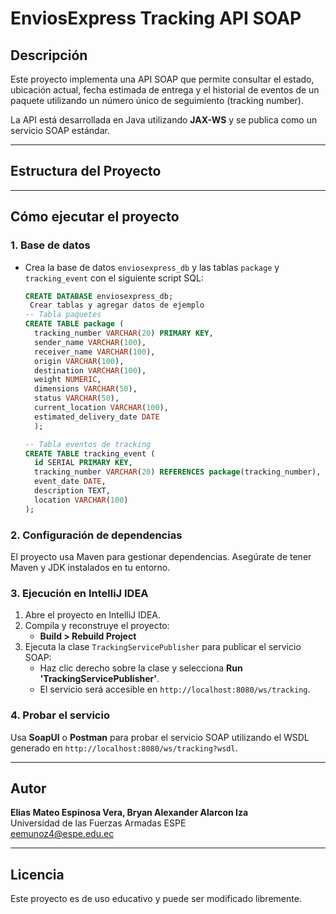 # EnviosExpress Tracking API SOAP

## Descripción

Este proyecto implementa una API SOAP que permite consultar el estado, ubicación actual, fecha estimada de entrega y el historial de eventos de un paquete utilizando un número único de seguimiento (tracking number).

La API está desarrollada en Java utilizando **JAX-WS** y se publica como un servicio SOAP estándar.

---

## Estructura del Proyecto

---

## Cómo ejecutar el proyecto

### 1. Base de datos
- Crea la base de datos `enviosexpress_db` y las tablas `package` y `tracking_event` con el siguiente script SQL:
    ```sql
    CREATE DATABASE enviosexpress_db;
     Crear tablas y agregar datos de ejemplo
    -- Tabla paquetes
    CREATE TABLE package (
      tracking_number VARCHAR(20) PRIMARY KEY,
      sender_name VARCHAR(100),
      receiver_name VARCHAR(100),
      origin VARCHAR(100),
      destination VARCHAR(100),
      weight NUMERIC,
      dimensions VARCHAR(50),
      status VARCHAR(50),
      current_location VARCHAR(100),
      estimated_delivery_date DATE
      );

    -- Tabla eventos de tracking
    CREATE TABLE tracking_event (
      id SERIAL PRIMARY KEY,
      tracking_number VARCHAR(20) REFERENCES package(tracking_number),
      event_date DATE,
      description TEXT,
      location VARCHAR(100)
  );

    ```
    

### 2. Configuración de dependencias

El proyecto usa Maven para gestionar dependencias. Asegúrate de tener Maven y JDK instalados en tu entorno.

### 3. Ejecución en IntelliJ IDEA

1. Abre el proyecto en IntelliJ IDEA.
2. Compila y reconstruye el proyecto:
    - **Build > Rebuild Project**
3. Ejecuta la clase `TrackingServicePublisher` para publicar el servicio SOAP:
    - Haz clic derecho sobre la clase y selecciona **Run 'TrackingServicePublisher'**.
    - El servicio será accesible en `http://localhost:8080/ws/tracking`.

### 4. Probar el servicio

Usa **SoapUI** o **Postman** para probar el servicio SOAP utilizando el WSDL generado en `http://localhost:8080/ws/tracking?wsdl`.

---


## Autor

**Elias Mateo Espinosa Vera, Bryan Alexander Alarcon Iza**  
Universidad de las Fuerzas Armadas ESPE  
eemunoz4@espe.edu.ec

---

## Licencia

Este proyecto es de uso educativo y puede ser modificado libremente.

